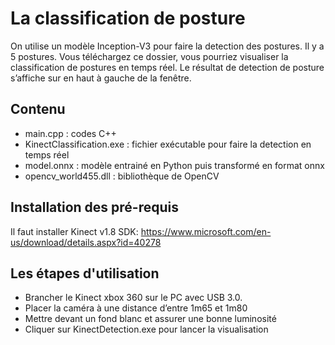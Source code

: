 # La classification de posture
On utilise un modèle Inception-V3 pour faire la detection des postures. Il y a 5 postures. Vous téléchargez ce dossier, vous pourriez visualiser la classification de postures en temps réel. Le résultat de detection de posture s’affiche sur en haut à gauche de la fenêtre.

## Contenu
- main.cpp : codes C++
- KinectClassification.exe : fichier exécutable pour faire la detection en temps réel
- model.onnx : modèle entrainé en Python puis transformé en format onnx
- opencv_world455.dll : bibliothèque de OpenCV

## Installation des pré-requis
Il faut installer Kinect v1.8 SDK: https://www.microsoft.com/en-us/download/details.aspx?id=40278

## Les étapes d'utilisation
- Brancher le Kinect xbox 360 sur le PC avec USB 3.0.
- Placer la caméra à une distance d’entre 1m65 et 1m80
- Mettre devant un fond blanc et assurer une bonne luminosité
- Cliquer sur KinectDetection.exe pour lancer la visualisation
